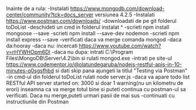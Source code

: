 Inainte de a rula:
-Instalati https://www.mongodb.com/download-center/community?tck=docs_server versiunea 4.2.5
-Instalati https://www.postman.com/downloads/
-downloadati de pe git folderul toDoList
-deschideti un cmd in folderul instalat ^
-scrieti npm install mongoose --save
-scrieti npm install --save-dev nodemon
-scrieti npm install express --save
-verificati daca va merge comanda mongod
-daca da:hooray
-daca nu: incercati https://www.youtube.com/watch?v=rHYWHOpm6DI
-daca nu dupa: intrati C:\Program Files\MongoDB\Server\4.2\bin si rulati mongod.exe
-intrati pe site-ul https://www.codementor.io/@olatundegaruba/nodejs-restful-apis-in-10-minutes-q0sgsfhbd 
 si dati skip pana ajungeti la titlul "Testing via Postman"
-in cmd-ul din folderul toDoList rulati node server.js
-daca va apare todo list RESTful API server started on: 3000 si doar 1 warning(nu un kilometru de erori)
 inseamna ca va merge totul bine si puteti continua cu postman-ul sa verificati. Daca nu merge,puteti urmari pasii de mai sus 
-continuati cu instructiunile din Postman